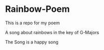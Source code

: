 # Rainbow-Poem
This is a repo for my poem

A song about rainbows in the key of G-Majors

The Song is a happy song